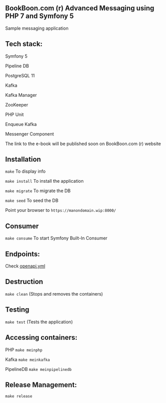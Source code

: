 BookBoon.com (r) Advanced Messaging using PHP 7 and Symfony 5
-------------------------------------------------------------

Sample messaging application


Tech stack:
-----------

Symfony 5

Pipeline DB

PostgreSQL 11

Kafka

Kafka Manager

ZooKeeper

PHP Unit

Enqueue Kafka

Messenger Component


The link to the e-book will be published soon on BookBoon.com (r) website



Installation
--------------

``` make ``` To display info

``` make install ``` To install the application

``` make migrate ``` To migrate the DB

``` make seed ``` To seed the DB

Point your browser to ``` https://manondomain.wip:8000/ ```



Consumer
---------

``` make consume ``` To start Symfony Built-In Consumer



Endpoints:
-----------

Check [openapi.yml](openapi.yml)



Destruction
--------------

``` make clean ``` (Stops and removes the containers)



Testing
---------

``` make test ``` (Tests the application)


Accessing containers:
----------------------

PHP ``` make meinphp ```

Kafka ``` make meinkafka ```

PipelineDB ``` make meinpipelinedb ```


Release Management:
--------------------

``` make release ```